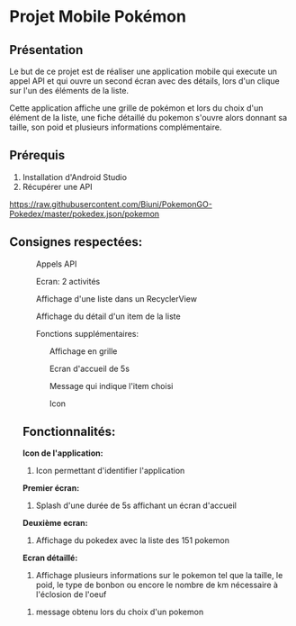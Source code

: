 <h1>Projet Mobile Pokémon</h1>


<h2>Présentation</h2>

Le but de ce projet est de réaliser une application mobile qui execute un appel API et qui ouvre un second écran avec des détails, lors d'un clique sur l'un des éléments de la liste.

Cette application affiche une grille de pokémon et lors du choix d'un élément de la liste, une fiche détaillé du pokemon s'ouvre alors donnant sa taille, son poid et plusieurs informations complémentaire.


<h2>Prérequis</h2>
<ol>
 <li>Installation d'Android Studio</li>
 <li>Récupérer une API</li>
</ol>


https://raw.githubusercontent.com/Biuni/PokemonGO-Pokedex/master/pokedex.json/pokemon

<h2>Consignes respectées:</h2>

<ol>
 <ul>Appels API</ul>
<ul>Ecran: 2 activités</ul>
 <ul>Affichage d'une liste dans un RecyclerView</ul>
<ul>Affichage du détail d'un item de la liste</ul>
 <ul>Fonctions supplémentaires:</ul> 
  <ol><ul>Affichage en grille</ul>
   <ul>Ecran d'accueil de 5s</ul>
   <ul>Message qui indique l'item choisi</ul>
   <ul>Icon</ul></ol>

<h2>Fonctionnalités:</h2>

<strong>Icon de l'application:</strong><ol><li>
 Icon permettant d'identifier l'application</li></ol>

<strong>Premier écran:</strong>
<ol><li> Splash d'une durée de 5s affichant un écran d'accueil</li></ol>
  

<strong>Deuxième ecran:</strong> 
  <ol><li>Affichage du pokedex avec la liste des 151 pokemon</li></ol>
  
 
<strong>Ecran détaillé:</strong>
    <ol><li>Affichage plusieurs informations sur le pokemon tel que la taille, le poid, le type de bonbon ou encore le nombre de km nécessaire à l'éclosion de l'oeuf</li></ol>
    
    
<ol><li>message obtenu lors du choix d'un pokemon</li></ol>
    
    

